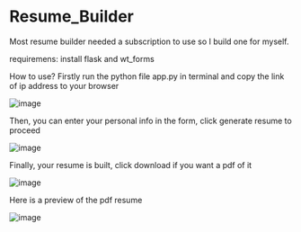 # Resume_Builder
Most resume builder needed a subscription to use so I build one for myself. 

requiremens: install flask and wt_forms

How to use?
Firstly run the python file app.py in terminal and copy the link of ip address to your browser



![image](https://github.com/user-attachments/assets/4fb16621-0329-4686-99a0-c34d3a56c571)



Then, you can enter your personal info in the form, click generate resume to proceed



![image](https://github.com/user-attachments/assets/8aa2e3b9-5e46-4404-be1e-4e5a988061c4)



Finally, your resume is built, click download if you want a pdf of it



![image](https://github.com/user-attachments/assets/2871562c-158a-4f89-9498-74cb557830dd)



Here is a preview of the pdf resume



![image](https://github.com/user-attachments/assets/808f3a69-93fb-4eda-80a4-0c578cb1f291)


